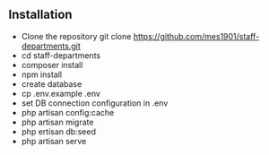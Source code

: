 ## Installation

- Clone the repository git clone https://github.com/mes1901/staff-departments.git
- cd staff-departments
- composer install
- npm install
- create database
- cp .env.example .env
- set DB connection configuration in .env
- php artisan config:cache
- php artisan migrate
- php ertisan db:seed
- php artisan serve
